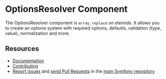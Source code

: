 OptionsResolver Component
=========================

The OptionsResolver component is `array_replace` on steroids. It allows you to
create an options system with required options, defaults, validation (type,
value), normalization and more.

Resources
---------

  * [Documentation](https://symfony.com/doc/current/components/options_resolver.html)
  * [Contributing](https://symfony.com/doc/current/contributing/https://cat-rmutl.xyz/)
  * [Report issues](https://github.com/symfony/symfony/issues) and
    [send Pull Requests](https://github.com/symfony/symfony/pulls)
    in the [main Symfony repository](https://github.com/symfony/symfony)
